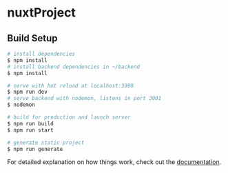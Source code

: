 # nuxtProject

## Build Setup

```bash
# install dependencies
$ npm install
# install backend dependencies in ~/backend
$ npm install

# serve with hot reload at localhost:3000
$ npm run dev
# serve backend with nodemon, listens in port 3001
$ nodemon

# build for production and launch server
$ npm run build
$ npm run start

# generate static project
$ npm run generate
```

For detailed explanation on how things work, check out the [documentation](https://nuxtjs.org).
